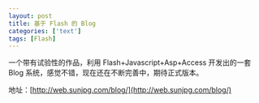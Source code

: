 ```yaml
---
layout: post
title: 基于 Flash 的 Blog
categories: ['text']
tags: [Flash]
---
```


一个带有试验性的作品，利用 Flash+Javascript+Asp+Access 开发出的一套 Blog 系统，感觉不错，现在还在不断完善中，期待正式版本。

地址：[http://web.sunjpg.com/blog/](http://web.sunjpg.com/blog/)
